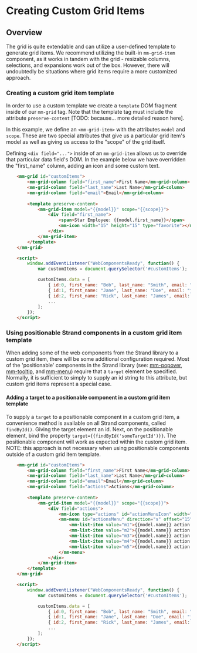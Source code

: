 # Creating Custom Grid Items

## Overview
The grid is quite extendable and can utilize a user-defined template to generate grid items. We recommend utilizing the built-in `mm-grid-item` component, as it works in tandem with the grid - resizable columns, selections, and expansions work out of the box. However, there will undoubtedly be situations where grid items require a more customized approach. 

### Creating a custom grid item template
In order to use a custom template we create a `template` DOM fragment inside of our `mm-grid` tag. Note that the template tag must include the attribute `preserve-content` [TODO: because... more detailed reason here]. 

In this example, we define an `<mm-grid-item>` with the attributes `model` and `scope`. These are two special attributes that give us a particular grid item's model as well as giving us access to the "scope" of the grid itself.

Defining `<div field="...">` inside of an `mm-grid-item` allows us to override that particular data field's DOM. In the example below we have overridden the "first_name" column, adding an icon and some custom text.

```html
	<mm-grid id="customItems">
		<mm-grid-column field="first_name">First Name</mm-grid-column>
		<mm-grid-column field="last_name">Last Name</mm-grid-column>
		<mm-grid-column field="email">Email</mm-grid-column>
		
		<template preserve-content>
			<mm-grid-item model="{{model}}" scope="{{scope}}">
				<div field="first_name">
					<span>Star Employee: {{model.first_name}}</span>
					<mm-icon width="15" height="15" type="favorite"></mm-icon>
				</div>
			</mm-grid-item>
		</template>
	</mm-grid>

	<script>
		window.addEventListener("WebComponentsReady", function() {
			var customItems = document.querySelector('#customItems');

			customItems.data = [
				{ id:0, first_name: "Bob", last_name: "Smith", email: "bsmith@gmail.com" },
				{ id:1, first_name: "Jane", last_name: "Doe", email: "jdoe@gmail.com" },
				{ id:2, first_name: "Rick", last_name: "James", email: "rjames@gmail.com" },
				...
			];
		});
	</script>

```

### Using positionable Strand components in a custom grid item template
When adding some of the web components from the Strand library to a custom grid item, there will be some additional configuration required. Most of the 'positionable' components in the Strand library (see: [mm-popover](mm-popover.html), [mm-tooltip](mm-tooltip.html), and [mm-menu](mm-menu.html)) require that a `target` element be specified. Normally, it is sufficient to simply to supply an id string to this attribute, but custom grid items represent a special case.

#### Adding a target to a positionable component in a custom grid item template
To supply a `target` to a positionable component in a custom grid item, a convenience method is available on all Strand components, called `findById()`. Giving the target element an id. Next, on the positionable element, bind the property `target={{findById('someTargetId')}}`. The positionable component will work as expected within the custom grid item. NOTE: this approach is not necessary when using positionable components outside of a custom grid item template.

```html
	<mm-grid id="customItems">
		<mm-grid-column field="first_name">First Name</mm-grid-column>
		<mm-grid-column field="last_name">Last Name</mm-grid-column>
		<mm-grid-column field="email">Email</mm-grid-column>
		<mm-grid-column field="actions">Actions</mm-grid-column>
		
		<template preserve-content>
			<mm-grid-item model="{{model}}" scope="{{scope}}">
				<div field="actions">
					<mm-icon type="actions" id="actionMenuIcon" width="15" height="15"></mm-icon>
					<mm-menu id="actionsMenu" direction="s" offset="15" model="{{model}}" target="{{findById('actionMenuIcon')}}">
						<mm-list-item value="m1">{{model.name}} action 1</mm-list-item>
						<mm-list-item value="m2">{{model.name}} action 2</mm-list-item>
						<mm-list-item value="m3">{{model.name}} action 3</mm-list-item>
						<mm-list-item value="m4">{{model.name}} action 4</mm-list-item>
						<mm-list-item value="m5">{{model.name}} action 5</mm-list-item>
					</mm-menu>
				</div>
			</mm-grid-item>
		</template>
	</mm-grid>

	<script>
		window.addEventListener("WebComponentsReady", function() {
			var customItems = document.querySelector('#customItems');

			customItems.data = [
				{ id:0, first_name: "Bob", last_name: "Smith", email: "bsmith@gmail.com" },
				{ id:1, first_name: "Jane", last_name: "Doe", email: "jdoe@gmail.com" },
				{ id:2, first_name: "Rick", last_name: "James", email: "rjames@gmail.com" },
				...
			];
		});
	</script>

```